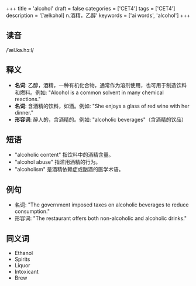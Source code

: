 +++
title = 'alcohol'
draft = false
categories = ['CET4']
tags = ['CET4']
description = '[ˈælkəhɔl] n.酒精，乙醇'
keywords = ['ai words', 'alcohol']
+++

## 读音
/ˈæl.kə.hɔːl/

## 释义
- **名词**: 乙醇，酒精，一种有机化合物，通常作为溶剂使用，也可用于制造饮料和燃料。例如: "Alcohol is a common solvent in many chemical reactions."
- **名词**: 含酒精的饮料，如酒。例如: "She enjoys a glass of red wine with her dinner."
- **形容词**: 醉人的，含酒精的。例如: "alcoholic beverages"（含酒精的饮品）

## 短语
- "alcoholic content" 指饮料中的酒精含量。
- "alcohol abuse" 指滥用酒精的行为。
- "alcoholism" 是酒精依赖症或酗酒的医学术语。

## 例句
- 名词: "The government imposed taxes on alcoholic beverages to reduce consumption."
- 形容词: "The restaurant offers both non-alcoholic and alcoholic drinks."

## 同义词
- Ethanol
- Spirits
- Liquor
- Intoxicant
- Brew
